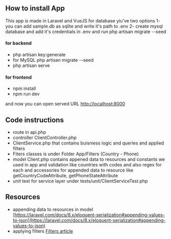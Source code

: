 ## How to install App

This app is made in Laravel and VueJS 
for database yiu've two options 
1- you can add sample.db as sqlite and write it's path to .env 
2- create mysql database and add it's credentials in .env and run php artisan migrate --seed

#### for backend 
- php artisan key:generate
- for MySQL php artisan migrate --seed
- php artisan serve

#### for frontend 
 - npm install
 - npm run dev 

and now you can open served URL [http://localhost:8000](http://localhost:8000/#)


## Code instructions
- route in api.php
- controller ClientController.php 
- ClientService.php that contains buisniess logic and queries and applied filters 
- Fiters classes is under Folder App/Filters (Country - Phone)
- model Client.php contains appened data to resources and constants we used in app and validation 
    like countries with codes and also regex for each and accessories for appended data to resource like getCountryCodeAttribute, getPhoneStateAttribute
- unit test for service layer under tests/unit/ClientServiceTest.php 


## Resources 
- appending data to resources in model [https://laravel.com/docs/8.x/eloquent-serialization#appending-values-to-json](https://laravel.com/docs/8.x/eloquent-serialization#appending-values-to-json)
- applying filters [Filters article](https://dev.to/mohammadfouladgar/laravel-making-filter-for-model-with-checking-authorization-filter-2af)
